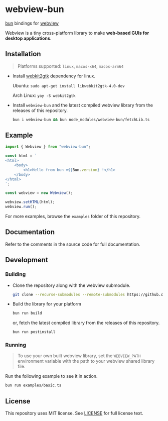 # webview-bun

[bun](https://bun.sh/) bindings for [webview](https://github.com/webview/webview/)

Webview is a tiny cross-platform library to make **web-based GUIs for desktop applications**.



## Installation

> Platforms supported: `linux`, `macos-x64`, `macos-arm64`

- Install [webkit2gtk](https://webkitgtk.org/) dependency for linux.

  Ubuntu: `sudo apt-get install libwebkit2gtk-4.0-dev`

  Arch Linux: `yay -S webkit2gtk`

- Install `webview-bun` and the latest compiled webview library from the releases of this repository.

  ```bash
  bun i webview-bun && bun node_modules/webview-bun/fetchLib.ts
  ```



## Example

```typescript
import { Webview } from "webview-bun";

const html = `
<html>
    <body>
        <h1>Hello from bun v${Bun.version} !</h1>
    </body>
</html>
`;

const webview = new Webview();

webview.setHTML(html);
webview.run();
```

For more examples, browse the `examples` folder of this repository.



## Documentation

Refer to the comments in the source code for full documentation.



## Development

### Building

- Clone the repository along with the webview submodule.

  ```bash
  git clone --recurse-submodules --remote-submodules https://github.com/tr1ckydev/webview-bun.git
  ```

- Build the library for your platform

  ```bash
  bun run build
  ```
  
  or, fetch the latest compiled library from the releases of this repository.
  
  ```bash
  bun run postinstall
  ```

### Running

> To use your own built webview library, set the `WEBVIEW_PATH` environment variable with the path to your webview shared library file.

Run the following example to see it in action.

```bash
bun run examples/basic.ts
```



## License

This repository uses MIT license. See [LICENSE](https://github.com/tr1ckydev/webview-bun/blob/main/LICENSE) for full license text.
